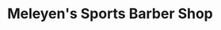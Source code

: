 ---
title: "Meleyen's Sports Barber Shop"
url: /brooklyn-park/meleyens-sports-barber-shop/
shop: hairdresser
---